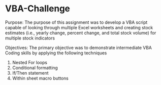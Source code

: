 # VBA-Challenge

Purpose: The purpose of this assignment was to develop a VBA script capable of looking through multiple Excel worksheets and creating stock estimates (i.e., yearly change, percent change, and total stock volume) for multiple stock indicators

Objectives:  The primary objective was to demonstrate intermediate VBA Coding skills by applying the following techniques
  1.  Nested For loops
  2.  Conditional formatting
  3.  If/Then statement
  4.  Within sheet macro buttons
